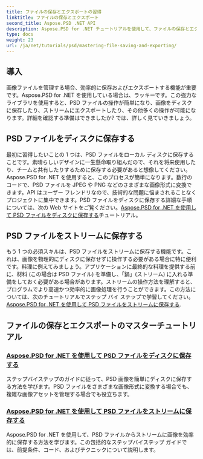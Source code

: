 ```yaml
---
title: ファイルの保存とエクスポートの習得
linktitle: ファイルの保存とエクスポート
second_title: Aspose.PSD .NET API
description: Aspose.PSD for .NET チュートリアルを使用して、ファイルの保存とエクスポートをマスターする方法を学びます。PSD ファイルを簡単に変換し、複雑な画像アセットを効率的に管理します。
type: docs
weight: 23
url: /ja/net/tutorials/psd/mastering-file-saving-and-exporting/
---
```

## 導入

画像ファイルを管理する場合、効率的に保存およびエクスポートする機能が重要です。Aspose.PSD for .NET を使用している場合は、ラッキーです。この強力なライブラリを使用すると、PSD ファイルの操作が簡単になり、画像をディスクに保存したり、ストリームにエクスポートしたり、その他多くの操作が可能になります。詳細を確認する準備はできましたか? では、詳しく見ていきましょう。

## PSD ファイルをディスクに保存する

最初に習得したいことの 1 つは、PSD ファイルをローカル ディスクに保存することです。素晴らしいデザインに一生懸命取り組んだので、それを将来使用したり、チームと共有したりするために保存する必要があると想像してください。Aspose.PSD for .NET を使用すると、このプロセスが簡単になります。数行のコードで、PSD ファイルを JPEG や PNG などのさまざまな画像形式に変換できます。API はユーザー フレンドリなので、技術的な問題に悩まされることなくプロジェクトに集中できます。PSD ファイルをディスクに保存する詳細な手順については、次の Web サイトをご覧ください。[Aspose.PSD for .NET を使用して PSD ファイルをディスクに保存する](./saving-psd-files-to-disk/)チュートリアル。

## PSD ファイルをストリームに保存する

もう 1 つの必須スキルは、PSD ファイルをストリームに保存する機能です。これは、画像を物理的にディスクに保存せずに操作する必要がある場合に特に便利です。料理に例えてみましょう。アプリケーションに最終的な料理を提供する前に、材料 (この場合は PSD ファイル) を準備し、「鍋」(ストリーム) に入れる準備をしておく必要がある場合があります。ストリームの操作方法を理解すると、プログラムでより高速かつ効率的に画像処理を行うことができます。この方法については、次のチュートリアルでステップ バイ ステップで学習してください。[Aspose.PSD for .NET を使用して PSD ファイルをストリームに保存する](./saving-psd-files-to-streams/).

## ファイルの保存とエクスポートのマスターチュートリアル
### [Aspose.PSD for .NET を使用して PSD ファイルをディスクに保存する](./saving-psd-files-to-disk/)
ステップバイステップのガイドに従って、PSD 画像を簡単にディスクに保存する方法を学びます。PSD ファイルをさまざまな画像形式に変換する場合でも、複雑な画像アセットを管理する場合でも役立ちます。
### [Aspose.PSD for .NET を使用して PSD ファイルをストリームに保存する](./saving-psd-files-to-streams/)
Aspose.PSD for .NET を使用して、PSD ファイルからストリームに画像を効率的に保存する方法を学びます。この包括的なステップバイステップ ガイドでは、前提条件、コード、およびテクニックについて説明します。